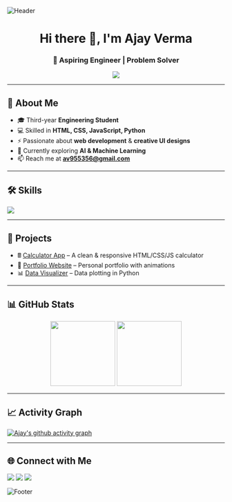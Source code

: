 <!-- HEADER -->
![Header](https://capsule-render.vercel.app/api?type=waving&color=gradient&height=250&section=header&text=Ajay%20Verma&fontSize=60&fontColor=fff&animation=fadeIn&fontAlignY=40)

<!-- INTRO -->
<h1 align="center">Hi there 👋, I'm Ajay Verma</h1>
<h3 align="center">🚀 Aspiring Engineer | Problem Solver</h3>

<p align="center">
  <img src="https://readme-typing-svg.herokuapp.com?size=25&duration=4000&color=F772A1&center=true&vCenter=true&lines=Second+Year+Engineering+Student;Frontend+Developer;Python+%26+JavaScript+Enthusiast;Always+Learning+New+Things" />
</p>

---

## 📌 About Me
- 🎓 Third-year **Engineering Student**  
- 💻 Skilled in **HTML, CSS, JavaScript, Python**  
- ⚡ Passionate about **web development** & **creative UI designs**  
- 🌱 Currently exploring **AI & Machine Learning**  
- 📫 Reach me at **av955356@gmail.com**  

---

## 🛠️ Skills
<p align="left">
  <img src="https://skillicons.dev/icons?i=html,css,js,python,cpp,java,git,github,vscode,figma" />
</p>

---

## 💼 Projects
- 🖩 [Calculator App](https://github.com/yourusername/calculator) – A clean & responsive HTML/CSS/JS calculator  
- 🎨 [Portfolio Website](https://github.com/yourusername/portfolio) – Personal portfolio with animations  
- 📊 [Data Visualizer](https://github.com/yourusername/data-visualizer) – Data plotting in Python  

---

## 📊 GitHub Stats
<p align="center">
  <img src="https://github-readme-stats.vercel.app/api?username=yourusername&show_icons=true&theme=radical" height="150"/>
  <img src="https://github-readme-streak-stats.herokuapp.com/?user=yourusername&theme=radical" height="150"/>
</p>

---

## 📈 Activity Graph
[![Ajay's github activity graph](https://github-readme-activity-graph.vercel.app/graph?username=yourusername&theme=react-dark)](https://github.com/ashutosh00710/github-readme-activity-graph)

---

## 🌐 Connect with Me
<p align="left">
  <a href="https://linkedin.com/in/your-linkedin" target="_blank"><img src="https://skillicons.dev/icons?i=linkedin" /></a>
  <a href="https://twitter.com/your-twitter" target="_blank"><img src="https://skillicons.dev/icons?i=twitter" /></a>
  <a href="mailto:your.email@example.com"><img src="https://skillicons.dev/icons?i=gmail" /></a>
</p>

<!-- FOOTER -->
![Footer](https://capsule-render.vercel.app/api?type=waving&color=gradient&height=150&section=footer)
